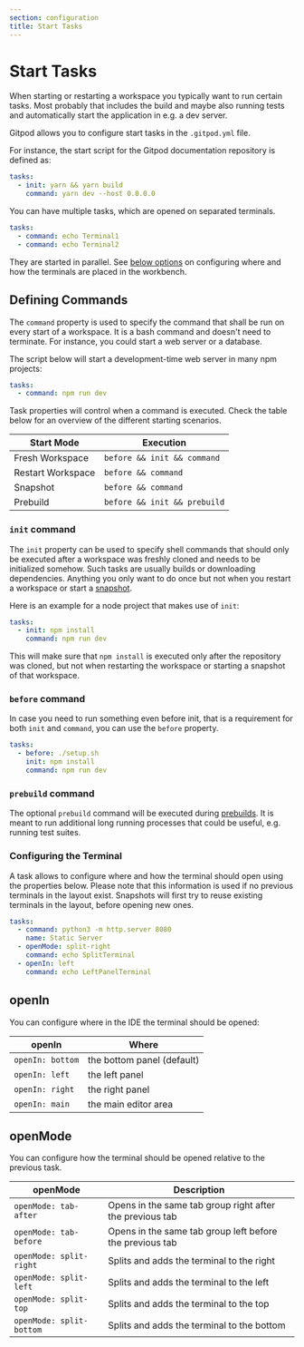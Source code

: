 ```yaml
---
section: configuration
title: Start Tasks
---
```


# Start Tasks

When starting or restarting a workspace you typically want to run certain tasks.
Most probably that includes the build and maybe also running tests and automatically start the application in
e.g. a dev server.

Gitpod allows you to configure start tasks in the `.gitpod.yml` file.

For instance, the start script for the Gitpod documentation repository is defined as:

```yaml
tasks:
  - init: yarn && yarn build
    command: yarn dev --host 0.0.0.0
```

You can have multiple tasks, which are opened on separated terminals.

```yaml
tasks:
  - command: echo Terminal1
  - command: echo Terminal2
```

They are started in parallel. See [below options](#openin) on configuring where and how the terminals are placed in the workbench.

## Defining Commands

The `command` property is used to specify the command that shall be run on every start of a workspace.
It is a bash command and doesn't need to terminate. For instance, you could start a web server or a database.

The script below will start a development-time web server in many npm projects:

```yaml
tasks:
  - command: npm run dev
```

Task properties will control when a command is executed. Check the table below for an overview of the different starting scenarios.

<div class="table-container">

| Start Mode        | Execution                    |
| ----------------- | ---------------------------- |
| Fresh Workspace   | `before && init && command`  |
| Restart Workspace | `before && command`          |
| Snapshot          | `before && command`          |
| Prebuild          | `before && init && prebuild` |

</div>

### `init` command

The `init` property can be used to specify shell commands that should only be executed after a workspace was freshly cloned and needs to be initialized somehow.
Such tasks are usually builds or downloading dependencies. Anything you only want to do once but not when you restart a workspace or start a [snapshot](/docs/sharing-and-collaboration).

Here is an example for a node project that makes use of `init`:

```yaml
tasks:
  - init: npm install
    command: npm run dev
```

This will make sure that `npm install` is executed only after the repository was cloned, but not when restarting the workspace or starting a snapshot of that workspace.

### `before` command

In case you need to run something even before init, that is a requirement for both `init` and `command`, you can use the `before` property.

```yaml
tasks:
  - before: ./setup.sh
    init: npm install
    command: npm run dev
```

### `prebuild` command

The optional `prebuild` command will be executed during [prebuilds](/docs/prebuilds). It is meant to run additional
long running processes that could be useful, e.g. running test suites.

### Configuring the Terminal

A task allows to configure where and how the terminal should open using the properties below.
Please note that this information is used if no previous terminals in the layout exist.
Snapshots will first try to reuse existing terminals in the layout, before opening new ones.

```yaml
tasks:
  - command: python3 -m http.server 8080
    name: Static Server
  - openMode: split-right
    command: echo SplitTerminal
  - openIn: left
    command: echo LeftPanelTerminal
```

## openIn

You can configure where in the IDE the terminal should be opened:

<div class="table-container">

| openIn           | Where                      |
| ---------------- | -------------------------- |
| `openIn: bottom` | the bottom panel (default) |
| `openIn: left`   | the left panel             |
| `openIn: right`  | the right panel            |
| `openIn: main`   | the main editor area       |

</div>

## openMode

You can configure how the terminal should be opened relative to the previous task.

<div class="table-container">

| openMode                 | Description                                              |
| ------------------------ | -------------------------------------------------------- |
| `openMode: tab-after`    | Opens in the same tab group right after the previous tab |
| `openMode: tab-before`   | Opens in the same tab group left before the previous tab |
| `openMode: split-right`  | Splits and adds the terminal to the right                |
| `openMode: split-left`   | Splits and adds the terminal to the left                 |
| `openMode: split-top`    | Splits and adds the terminal to the top                  |
| `openMode: split-bottom` | Splits and adds the terminal to the bottom               |

</div>
